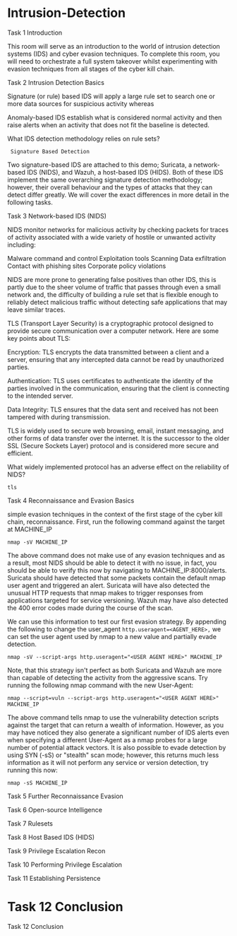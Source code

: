 # Intrusion-Detection

Task 1 Introduction

This room will serve as an introduction to the world of intrusion detection systems (IDS) and cyber evasion techniques. To complete this room, you will need to orchestrate a full system takeover whilst experimenting with evasion techniques from all stages of the cyber kill chain.

Task 2 Intrusion Detection Basics

Signature (or rule) based IDS will apply a large rule set to search one or more data sources for suspicious activity whereas

Anomaly-based IDS establish what is considered normal activity and then raise alerts when an activity that does not fit the baseline is detected.

What IDS detection methodology relies on rule sets?

```
 Signature Based Detection
```

Two signature-based IDS are attached to this demo; Suricata, a network-based IDS (NIDS), and Wazuh, a host-based IDS (HIDS). Both of these IDS implement the same overarching signature detection methodology; however, their overall behaviour and the types of attacks that they can detect differ greatly. We will cover the exact differences in more detail in the following tasks.

Task 3 Network-based IDS (NIDS)

NIDS monitor networks for malicious activity by checking packets for traces of activity associated with a wide variety of hostile or unwanted activity including:

Malware command and control
Exploitation tools
Scanning
Data exfiltration
Contact with phishing sites
Corporate policy violations

NIDS are more prone to generating false positives than other IDS, this is partly due to the sheer volume of traffic that passes through even a small network and, the difficulty of building a rule set that is flexible enough to reliably detect malicious traffic without detecting safe applications that may leave similar traces.

TLS (Transport Layer Security) is a cryptographic protocol designed to provide secure communication over a computer network. Here are some key points about TLS:

Encryption: TLS encrypts the data transmitted between a client and a server, ensuring that any intercepted data cannot be read by unauthorized parties.

Authentication: TLS uses certificates to authenticate the identity of the parties involved in the communication, ensuring that the client is connecting to the intended server.

Data Integrity: TLS ensures that the data sent and received has not been tampered with during transmission.

TLS is widely used to secure web browsing, email, instant messaging, and other forms of data transfer over the internet. It is the successor to the older SSL (Secure Sockets Layer) protocol and is considered more secure and efficient.

What widely implemented protocol has an adverse effect on the reliability of NIDS?

```
tls
```


Task 4 Reconnaissance and Evasion Basics

simple evasion techniques in the context of the first stage of the cyber kill chain, reconnaissance. First, run the following command against the target at MACHINE_IP

```
nmap -sV MACHINE_IP

```

The above command does not make use of any evasion techniques and as a result, most NIDS should be able to detect it with no issue, in fact, you should be able to verify this now by navigating to MACHINE_IP:8000/alerts. Suricata should have detected that some packets contain the default nmap user agent and triggered an alert. Suricata will have also detected the unusual HTTP requests that nmap makes to trigger responses from applications targeted for service versioning. Wazuh may have also detected the 400 error codes made during the course of the scan.


We can use this information to test our first evasion strategy. By appending the following to change the user_agent ```http.useragent=<AGENT_HERE>,``` we can set the user agent used by nmap to a new value and partially evade detection. 

```nmap -sV --script-args http.useragent="<USER AGENT HERE>" MACHINE_IP ```

Note, that this strategy isn't perfect as both Suricata and Wazuh are more than capable of detecting the activity from the aggressive scans. Try running the following nmap command with the new User-Agent:

``` nmap --script=vuln --script-args http.useragent="<USER AGENT HERE>" MACHINE_IP ```

The above command tells nmap to use the vulnerability detection scripts against the target that can return a wealth of information. However, as you may have noticed they also generate a significant number of IDS alerts even when specifying a different User-Agent as a nmap probes for a large number of potential attack vectors. It is also possible to evade detection by using SYN (-sS) or "stealth" scan mode; however, this returns much less information as it will not perform any service or version detection, try running this now:

``` nmap -sS MACHINE_IP ```












Task 5 Further Reconnaissance Evasion





















Task 6 Open-source Intelligence
















Task 7 Rulesets











Task 8 Host Based IDS (HIDS)













Task 9 Privilege Escalation Recon







Task 10 Performing Privilege Escalation












Task 11 Establishing Persistence









# Task 12 Conclusion











Task 12
Conclusion
